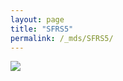 ```yaml
---
layout: page
title: "SFRS5"
permalink: /_mds/SFRS5/
---
```


![](../../algns0/N105_5HSAA097407_aln_report.png?raw=true)
